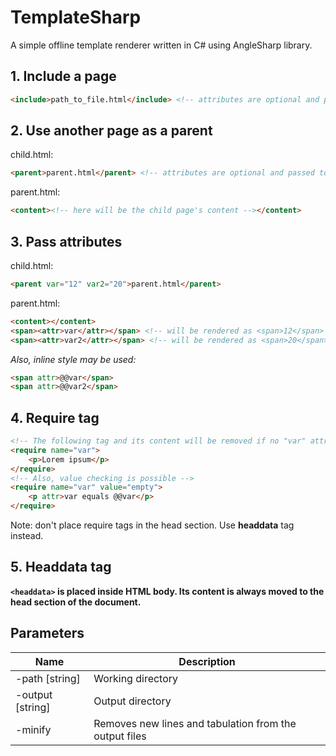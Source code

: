 # TemplateSharp
A simple offline template renderer written in C# using AngleSharp library.

## 1. Include a page
```html
<include>path_to_file.html</include> <!-- attributes are optional and passed to the included file -->
```
## 2. Use another page as a parent
child.html:
```html
<parent>parent.html</parent> <!-- attributes are optional and passed to the parent file -->
```
parent.html:
```html
<content><!-- here will be the child page's content --></content>
```
## 3. Pass attributes
child.html:
```html
<parent var="12" var2="20">parent.html</parent>
```
parent.html:
```html
<content></content>
<span><attr>var</attr></span> <!-- will be rendered as <span>12</span> -->
<span><attr>var2</attr></span> <!-- will be rendered as <span>20</span> -->
```
*Also, inline style may be used:*
```html
<span attr>@@var</span>
<span attr>@@var2</span>
```

## 4. Require tag
```html
<!-- The following tag and its content will be removed if no "var" attribute is passed -->
<require name="var">
    <p>Lorem ipsum</p>
</require>
<!-- Also, value checking is possible -->
<require name="var" value="empty">
    <p attr>var equals @@var</p>
</require>
```
Note: don't place require tags in the head section. Use **headdata** tag instead.

## 5. Headdata tag
**```<headdata>``` is placed inside HTML body. Its content is always moved to the head section of the document.**

## Parameters

| Name  | Description |
| ------------- | ------------- |
| -path [string] | Working directory  |
| -output [string] | Output directory  |
| -minify  | Removes new lines and tabulation from the output files  |